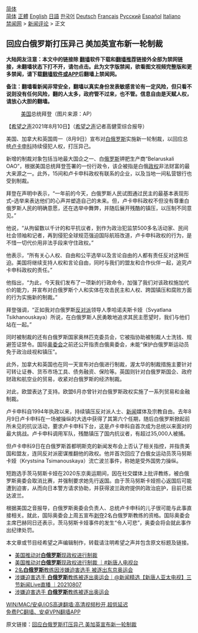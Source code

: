  <!-- 面包屑导航 --> <div class="breadcrumb"><!-- GTranslate: https://gtranslate.io/ -->  <div class="switcher notranslate">  <div class="selected">  <a href="#" onclick="return false;"> 简体</a>  </div>  <div class="option">  <a href="https://www.bannedbook.org" onclick="doGTranslate('zh-CN|zh-CN');jQuery('div.switcher div.selected a').html(jQuery(this).html());return false;" title="简体中文" class="nturl selected"> 简体</a>  <a href="https://www.bannedbook.org/zh-tw/" onclick="doGTranslate('zh-CN|zh-TW');jQuery('div.switcher div.selected a').html(jQuery(this).html());return false;" title="繁體中文" class="nturl"> 正體</a>  <a href="https://www.bannedbook.org/en/" onclick="doGTranslate('zh-CN|en');jQuery('div.switcher div.selected a').html(jQuery(this).html());return false;" title="English" class="nturl"> English</a>  <a href="https://www.bannedbook.org/ja/" onclick="doGTranslate('zh-CN|ja');jQuery('div.switcher div.selected a').html(jQuery(this).html());return false;" title="日本語" class="nturl"> 日語</a>  <a href="https://www.bannedbook.org/ko/" onclick="doGTranslate('zh-CN|ko');jQuery('div.switcher div.selected a').html(jQuery(this).html());return false;" title="한국어" class="nturl"> 한국어</a>  <a href="https://www.bannedbook.org/de/" onclick="doGTranslate('zh-CN|de');jQuery('div.switcher div.selected a').html(jQuery(this).html());return false;" title="Deutsch" class="nturl"> Deutsch</a>  <a href="https://www.bannedbook.org/fr/" onclick="doGTranslate('zh-CN|fr');jQuery('div.switcher div.selected a').html(jQuery(this).html());return false;" title="Français" class="nturl"> Français</a>  <a href="https://www.bannedbook.org/ru/" onclick="doGTranslate('zh-CN|ru');jQuery('div.switcher div.selected a').html(jQuery(this).html());return false;" title="Русский" class="nturl"> Русский</a>  <a href="https://www.bannedbook.org/es/" onclick="doGTranslate('zh-CN|es');jQuery('div.switcher div.selected a').html(jQuery(this).html());return false;" title="Español" class="nturl"> Español</a>  <a href="https://www.bannedbook.org/it/" onclick="doGTranslate('zh-CN|it');jQuery('div.switcher div.selected a').html(jQuery(this).html());return false;" title="Italiano" class="nturl"> Italiano</a>  </div>  </div>      <div class='breadcrumb-sub'><!-- Breadcrumb NavXT 6.3.0 --> <a href="https://www.bannedbook.org/" class="home">禁闻网</a> &gt; <a href="https://www.bannedbook.org/bnews/comments/" class="category">新闻评论</a> &gt; 正文</div></div><h2>回应白俄罗斯打压异己 美加英宣布新一轮制裁</h2> <p class="notice"><b>大陆网友注意：本文中的链接除 <a href="https://github.com/bannedbook/fanqiang" >翻墙</a>软件下载和<a href="https://github.com/killgcd/justmysocks/blob/master/README.md">翻墙推荐</a>链接外全部为禁网链接，未翻墙状态下打不开，请勿点击。此为文字版禁闻，欲看图文视频完整版和更多禁闻，请下载<a href="https://github.com/bannedbook/fanqiang">翻墙软件或APP</a>后翻墙上禁闻网。</p><p>备注：翻墙看新闻非常安全，翻墙以真实身份发表敏感言论有一定风险，但只看不说则没有任何风险，翻的人太多，政府管不过来，也不管。信息自由是天赋人权，请放心大胆的翻墙。</b></p>  <div class="entry"> <figure> <p><figcaption><a href="https://www.bannedbook.org/bnews/tag/%e7%be%8e%e5%9b%bd/" class="st_tag internal_tag" rel="tag" title="标签 美国 下的日志">美国</a>总统拜登（图片来源：AP）</figcaption></figure> <p>【<span class='wp_keywordlink_affiliate'><a href="https://www.soundofhope.org" title="希望之声" target="_blank">希望之声</a></span>2021年8月10日】（<a href="https://www.bannedbook.org/bnews/tag/%e5%b8%8c%e6%9c%9b%e4%b9%8b%e5%a3%b0/" class="st_tag internal_tag" rel="tag" title="标签 希望之声 下的日志">希望之声</a>记者高健雯综合报导）</p> <p>美国、加拿大和英国周一（8月9日）宣布对<a href="https://www.bannedbook.org/bnews/tag/%e7%99%bd%e4%bf%84%e7%bd%97%e6%96%af/" class="st_tag internal_tag" rel="tag" title="标签 白俄罗斯 下的日志">白俄罗斯</a>实施新一轮制裁，以回应总统<a href="https://www.bannedbook.org/bnews/tag/%e5%8d%a2%e5%8d%a1%e7%94%b3%e7%a7%91/" class="st_tag internal_tag" rel="tag" title="标签 卢卡申科 下的日志">卢卡申科</a>持续侵犯人权，打压异己。</p> <p>新增的制裁对象包括当地最大国企之一、白<a href="https://www.bannedbook.org/bnews/tag/%e4%bf%84%e7%bd%97%e6%96%af/" class="st_tag internal_tag" rel="tag" title="标签 俄罗斯 下的日志">俄罗斯</a>钾肥生产商“Belaruskali OAO”，根据美国总统拜登签署的一份行政令，该企被指是白俄<a href="https://www.bannedbook.org/bnews/tag/%e6%94%bf%e6%9d%83/" class="st_tag internal_tag" rel="tag" title="标签 政权 下的日志">政权</a>非法财富的最大来源之一。此外，15间和卢卡申科政权有联系的企业，以及当地一间私营银行也受到制裁。</p> <p>拜登在声明中表示，“一年前的今天，白俄罗斯人民试图通过民主的最基本表现形式&#8211;选举来表达他们的心声并塑造自己的未来。但，卢卡申科政权不但没有尊重白俄罗斯人民的明确意愿，还在选举中舞弊，并随后展开残酷的镇压，以压制不同意见。”</p>  <p>他说，“从拘留数以千计的和平抗议者，到作为政治犯监禁500多名活动家、民间社会领袖和记者，再到侵犯全球规范强迫国际航班改道，卢卡申科政权的行为，是不惜一切代价用非法手段来守住政权。”</p> <p>他表示，“所有关心人权、自由和公平选举以及言论自由的人都有责任反对这种压迫。美国将继续支持人权和言论自由，同时与我们的盟友和合作伙伴一起，追究卢卡申科政权的责任。”</p> <p>他指出，“为此，今天我们发布了一项新的行政命令，加强了我们对该政权施加代价的能力，并宣布对白俄罗斯个人和实体在攻击民主和人权、跨国镇压和腐败方面的行为实施新的制裁。”</p> <p>拜登强调，“正如我对白俄罗斯<a href="https://www.bannedbook.org/bnews/tag/%E5%8F%8D%E5%AF%B9%E6%B4%BE/" class="st_tag internal_tag" rel="tag" title="标签 反对派 下的日志">反对派</a>领导人季哈诺夫斯卡娅（Svyatlana Tsikhanouskaya）所说，在白俄罗斯人民勇敢地追求其民主愿望时，我们与他们站在一起。”</p>  <p>同时被制裁的还有白俄罗斯国家奥林匹克委员会，它被指协助被制裁人士洗钱、规避签证禁令。国际<a href="https://www.bannedbook.org/bnews/tag/%e5%a5%a5%e5%a7%94%e4%bc%9a/" class="st_tag internal_tag" rel="tag" title="标签 奥委会 下的日志">奥委会</a>之前还公开指责白俄奥委会，未能“保护白俄罗斯运动员免于政治歧视和镇压”。</p> <p>此外，加拿大和英国也在同一天宣布对白俄进行制裁，渥太华的制裁措施主要针对可转让证券、货币市场工具、债务融资、保险等。英国则针对白俄罗斯国企、政府财政和航空业的贸易，收紧对白俄罗斯的经济制裁。</p> <p>对此，欧盟表达了支持。欧盟6月亦曾针对白俄罗斯政权实施了一系列贸易和金融制裁。</p> <p>卢卡申科自1994年执政以来，持续镇压反对派人士、<span class='wp_keywordlink_affiliate'><a href="https://www.bannedbook.org/" title="新闻">新闻</a></span>媒体及宗教自由。去年8月9日卢卡申科在一场被操纵的大选中获得了其第六个任期，随后白俄罗斯掀起前所未见的抗议活动，要求卢卡申科下台，这是卢卡申科自首次成为总统以来面对的最大挑战。卢卡申科调用军队，残酷镇压了国内抗议者，有超过35,000人被捕。</p>  <p>但卢卡申科9日在白俄罗斯首都明斯克的新闻发布会上否认了相关指控，并指责美国和盟友，连同反对派密谋推翻他的政权。他并首次回应了白俄女运动员茨马努斯卡娅（Krystsina Tsimanouskaya）流亡波兰事件，称她是受外国势力操纵。</p> <p>短跑选手茨马努斯卡娅在2020东京奥运期间，因在社交媒体上批评教练，被白俄罗斯奥委会取消比赛，并强制要求她先行返国。由于茨马努斯卡娅担心返国后可能遭到迫害，从而向日本警方请求协助，并获得波兰政府提供的政治庇护，目前已抵达波兰。</p> <p>根据美国之音报导，白俄罗斯奥委会负责人、总统卢卡申科的儿子很可能与此事直接相关。就此，国际奥委会上周五宣布<span class='wp_keywordlink'><a href="https://www.bannedbook.org/forum2/topic21.html" title="《剥夺》 黄建民 著" target="_blank">剥夺</a></span>2名白俄罗斯教练的资格。国际奥委会主席巴赫同日还表示，茨马努斯卡娅事件的发生“令人可悲”，奥委会将会就此事作出纪律处罚。</p> <p>本文章或节目经希望之声编辑制作，转载请注明希望之声并包含原文标题及链接。 </p>  <ul class='op-related-articles' title='相关阅读'> <li><a href='https://www.bannedbook.org/bnews/taiwannews/20210811/1604263.html' target='_blank'>美国推动对<b>白俄罗斯</b>现政权进行制裁</a></li> <li><a href='https://www.bannedbook.org/bnews/bannedvideo/20210810/1603688.html' target='_blank'>美国推动对<b>白俄罗斯</b>现政权进行制裁 ｜#新唐人电视台</a></li> <li><a href='https://www.bannedbook.org/bnews/comments/20210807/1602036.html' target='_blank'>2名<b>白俄罗斯</b>教练因涉嫌迫害选手 被逐出东京奥运会</a></li> <li><a href='https://www.bannedbook.org/bnews/bannedvideo/20210807/1601975.html' target='_blank'>涉嫌迫害选手 <b>白俄罗斯</b>教练被逐出奥运会｜@新闻精选【新唐人亚太电视】三节新闻Live直播 ｜20210807</a></li> <li><a href='https://www.bannedbook.org/bnews/bannedvideo/20210807/1601837.html' target='_blank'>涉嫌迫害选手 <b>白俄罗斯</b>教练被逐出奥运会</a></li> </ul> <p class="texttj"> <a href="https://github.com/bannedbook/fanqiang/wiki/V2ray%E6%9C%BA%E5%9C%BA" target="_blank">WIN/MAC/安卓/iOS高速翻墙:高清视频秒开,超低延迟</a><br/> <a href="https://github.com/bannedbook/fanqiang/wiki/%E7%A6%81%E9%97%BB%E7%BD%91%E5%AE%89%E5%8D%93%E7%BF%BB%E5%A2%99%E6%96%B0%E9%97%BBAPP" target="_blank">免费PC翻墙、安卓VPN翻墙APP</a></p><p>原文链接：<a class="src_link"  href="https://www.soundofhope.org/post/534230" target="_blank">回应白俄罗斯打压异己 美加英宣布新一轮制裁</a></p><a name='sharetosocial'></a>  <div style="margin-bottom:5px;padding-bottom:5px;clear:both"> <div id="archive-pix-1" class="banner-ads"> <!-- AuctionX Display platform tag START --> <div id="26318x728x90x621x_ADSLOT2" clicktrack="%%CLICK_URL_ESC%%"></div> <!-- AuctionX Display platform tag END --> </div> <div id="archive-pix-2" class="banner-ads"> <!-- AuctionX Display platform tag START --> <div id="26315x300x250x621x_ADSLOT2" clicktrack="%%CLICK_URL_ESC%%"></div> <!-- AuctionX Display platform tag END --> </div> </div>  <div id="archive-pix-1" class="banner-ads"> <!-- AuctionX Display platform tag START --> <div id="26318x728x90x621x_ADSLOT3" clicktrack="%%CLICK_URL_ESC%%"></div> <!-- AuctionX Display platform tag END --> </div> </div><!--END ENTRY--> 